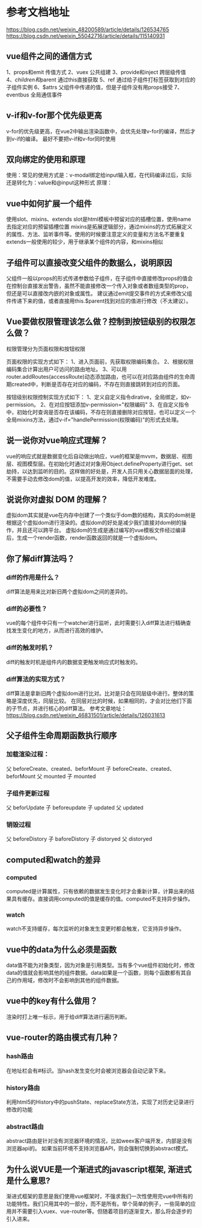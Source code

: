 # 参考文档地址
https://blog.csdn.net/weixin_48200589/article/details/126534765
https://blog.csdn.net/weixin_55042716/article/details/115140931

## vue组件之间的通信方式
1、props和emit 传值方式
2、vuex 公共组建
3、provide和inject 跨层级传值
4、$children和$parent 通过this直接获取
5、ref 通过给子组件打标签获取到对应的子组件实例
6、$attrs 父组件中传递的值，但是子组件没有用props接受
7、eventbus 全局通信事件


## v-if和v-for那个优先级更高
v-for的优先级更高，在vue2中输出渲染函数中，会优先处理v-for的编译，然后才到v-if的编译。
最好不要把v-if和v-for同时使用


## 双向绑定的使用和原理
使用：常见的使用方式是：v-modal绑定给input输入框，在代码编译过后，实际还是转化为：value和@input这种形式
原理：


## vue中如何扩展一个组件
使用slot、mixins、extends
slot是html模板中预留对应的插槽位置，使用name去指定对应的预留插槽位置
mixins是拓展逻辑部分，通过mixins的方式拓展定义的属性、方法、监听事件等。使用的时候要注意定义的变量和方法名不要重复
extends一般使用的较少，用于继承某个组件的内容，和mixins相似


## 子组件可以直接改变父组件的数据么，说明原因
父组件一般以props的形式传递参数给子组件，在子组件中直接修改props的值会在控制台直接发出警告，虽然不能直接修改一个传入对象或者数组类型的prop，但还是可以直接改内嵌的对象或属性。
建议通过emit提交事件的方式来修改父组件传递下来的值，或者直接用this.$parent找到对应的值进行修改（不太建议）。


## Vue要做权限管理该怎么做？控制到按钮级别的权限怎么做？
权限管理分为页面权限和按钮权限

页面权限的实现方式如下：
1、进入页面前，先获取权限编码集合。
2、根据权限编码集合计算出用户可访问的路由地址。
3、可以用router.addRoutes(accessRoute)动态添加路由，也可以在对应路由组件的生命周期created中，判断是否存在对应的编码，不存在则直接跳转到对应的页面。

按钮级别权限控制实现方式如下：
1、定义自定义指令dirative，全局绑定，如v-permission。
2、在对应按钮添加v-permission="权限编码"
3、在自定义指令中，初始化时查询是否存在该编码，不存在则直接删除对应按钮，也可以定义一个全局mixins方法，通过v-if="handlePermission(权限编码)"的形式去处理。


## 说一说你对vue响应式理解？
vue的响应式就是数据变化后自动做出响应，vue的框架是mvvm，数据层、视图层、视图模型层。在初始化时通过对对象用Object.defineProperty进行get、set劫持，以达到监听的目的。这样做的好处是，开发人员只用关心数据层面的处理，不需要手动去修改dom的值，以提高开发的效率，降低开发难度。


## 说说你对虚拟 DOM 的理解？
虚拟dom其实就是vue在内存中创建了一个类似于dom数的结构，真实的dom树是根据这个虚拟dom进行渲染的。虚拟dom的好处是减少我们直接对dom树的操作，并且还可以跨平台。
虚拟dom的生成是通过编写的vue模板文件经过编译后，生成一个render函数，render函数返回的就是一个虚拟dom。


## 你了解diff算法吗？
### diff的作用是什么？
diff算法是用来比对新旧两个虚拟dom之间的差异的。

### diff的必要性？
vue的每个组件中只有一个watcher进行监听，此时需要引入diff算法进行精确查找发生变化的地方，从而进行高效的维护。

### diff的触发时机？
diff的触发时机是组件内的数据变更触发响应式时触发的。

### diff算法的实现方式？
diff算法是拿新旧两个虚拟dom进行比对。比对是只会在同层级中进行。整体的策略是深度优先，同层比较。
在同层对比的时候，如果相同的，才会对比他们下面的子节点，并进行核心的diff算法。
参考文章地址：https://blog.csdn.net/weixin_46831501/article/details/126031613


## 父子组件生命周期函数执行顺序
### 加载渲染过程：
父 beforeCreate、created、beforMount
子 beforeCreate、created、beforMount
父 mounted
子 mounted

### 子组件更新过程
父 beforUpdate
子 beforeupdate
子 updated
父 updated

### 销毁过程
父 beforeDistory
子 baforeDistory
子 distoryed
父 distoryed


## computed和watch的差异
### computed
computed是计算属性，只有依赖的数据发生变化时才会重新计算，计算出来的结果具有缓存。直接调用computed的值是缓存的值。computed不支持异步操作。

### watch
watch不支持缓存，每次监听的对象发生变更时都会触发，它支持异步操作。


## vue中的data为什么必须是函数
data值不能为对象类型，因为对象是引用类型。当有多个vue组件初始化时，修改data的值就会影响其他的组件数据。data如果是一个函数，则每个函数都有其自己的作用域，修改时不会影响到其他的组件数据。


## vue中的key有什么做用？
渲染时打上唯一标示，用于给diff算法进行遍历判断。


## vue-router的路由模式有几种？
### hash路由
在地址栏会有#标识。当hash发生变化时会被浏览器会自动记录下来。

### history路由
利用html5的History中的pushState、replaceState方法，实现了对历史记录进行修改的功能

### abstract路由
abstract路由是针对没有浏览器环境的情况，比如weex客户端开发，内部是没有浏览器api的。
如果当前环境不支持浏览器API，则会强制切换到abstract模式。


## 为什么说VUE是一个渐进式的javascript框架, 渐进式是什么意思?
渐进式框架的意思是我们使用vue框架时，不强求我们一次性使用完vue中所有的功能特性。我们只用其中的一部分，而不是所有。举个简单的例子，一些简单的应用并不需要引入vuex、vue-router等。但随着项目的逐渐变大，那么将会逐步的引入进来。